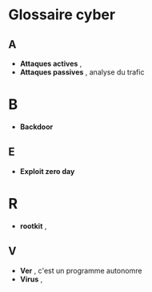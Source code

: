 # Glossaire cyber

## A
* **Attaques actives** ,  
* **Attaques passives** , analyse du trafic 

# B
* **Backdoor**

  
## E
* **Exploit zero day**

# R
* **rootkit** , 

## V
* **Ver** , c'est un programme autonomre
* **Virus** ,  
